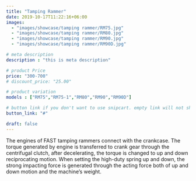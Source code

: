 ```yaml
---
title: "Tamping Rammer"
date: 2019-10-17T11:22:16+06:00
images: 
  - "images/showcase/tamping rammer/RM75.jpg"
  - "images/showcase/tamping rammer/RM80.jpg"
  - "images/showcase/tamping rammer/RM90.jpg"
  - "images/showcase/tamping rammer/RM90D.jpg"

# meta description
description : "this is meta description"

# product Price
price: "300-700"
# discount_price: "25.00"

# product variation
models : ["RM75","RM75-1","RM80","RM90","RM90D"]

# button link if you don't want to use snipcart. empty link will not show button
button_link: "#"

draft: false
---
```


The engines of FAST tamping rammers connect with the crankcase. The torque generated by engine is transferred to crank gear through the centrifugal clutch, after decelerating, the torque is changed to up and down reciprocating motion. When setting the high-duty spring up and down, the strong impacting force is generated through the acting force both of up and down motion and the machine’s weight.

